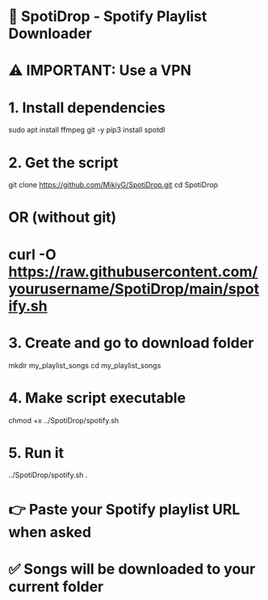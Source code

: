 # 🎵 SpotiDrop - Spotify Playlist Downloader

# ⚠️ IMPORTANT: Use a VPN 

# 1. Install dependencies
sudo apt install ffmpeg git -y
pip3 install spotdl

# 2. Get the script
git clone https://github.com/MikiyG/SpotiDrop.git
cd SpotiDrop

# OR (without git)
# curl -O https://raw.githubusercontent.com/yourusername/SpotiDrop/main/spotify.sh

# 3. Create and go to download folder
mkdir my_playlist_songs
cd my_playlist_songs

# 4. Make script executable
chmod +x ../SpotiDrop/spotify.sh

# 5. Run it
../SpotiDrop/spotify.sh .

# 👉 Paste your Spotify playlist URL when asked
# ✅ Songs will be downloaded to your current folder
